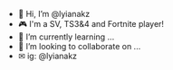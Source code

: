 - 👋 Hi, I’m @lyianakz
- 🎮 I'm a SV, TS3&4 and Fortnite player!
- 🌱 I’m currently learning ...
- 💞️ I’m looking to collaborate on ...
- ✉ ig: @lyianakz

<!---
lyianakz/lyianakz is a ✨ special ✨ repository because its `README.md` (this file) appears on your GitHub profile.
You can click the Preview link to take a look at your changes.
--->
